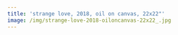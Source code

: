 ```yaml
---
title: 'strange love, 2018, oil on canvas, 22x22"'
image: /img/strange-love-2018-oiloncanvas-22x22_.jpg
---
```


